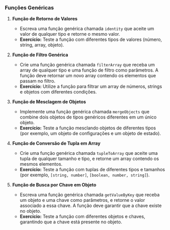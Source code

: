 ### Funções Genéricas

1. **Função de Retorno de Valores**
   - Escreva uma função genérica chamada `identity` que aceite um valor de qualquer tipo e retorne o mesmo valor.
   - **Exercício:** Teste a função com diferentes tipos de valores (número, string, array, objeto).

2. **Função de Filtro Genérica**
   - Crie uma função genérica chamada `filterArray` que receba um array de qualquer tipo e uma função de filtro como parâmetros. A função deve retornar um novo array contendo os elementos que passam no filtro.
   - **Exercício:** Utilize a função para filtrar um array de números, strings e objetos com diferentes condições.

3. **Função de Mesclagem de Objetos**
   - Implemente uma função genérica chamada `mergeObjects` que combine dois objetos de tipos genéricos diferentes em um único objeto.
   - **Exercício:** Teste a função mesclando objetos de diferentes tipos (por exemplo, um objeto de configurações e um objeto de estado).

4. **Função de Conversão de Tupla em Array**
   - Crie uma função genérica chamada `tupleToArray` que aceite uma tupla de qualquer tamanho e tipo, e retorne um array contendo os mesmos elementos.
   - **Exercício:** Teste a função com tuplas de diferentes tipos e tamanhos (por exemplo, `[string, number]`, `[boolean, number, string]`).

5. **Função de Busca por Chave em Objeto**
   - Escreva uma função genérica chamada `getValueByKey` que receba um objeto e uma chave como parâmetros, e retorne o valor associado a essa chave. A função deve garantir que a chave existe no objeto.
   - **Exercício:** Teste a função com diferentes objetos e chaves, garantindo que a chave está presente no objeto.
   